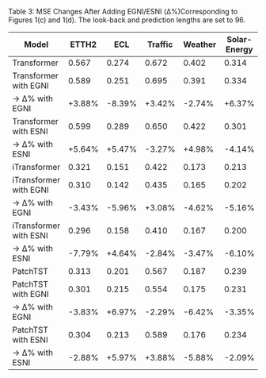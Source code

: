 Table 3: MSE Changes After Adding EGNI/ESNI (Δ%)Corresponding to Figures 1(c) and 1(d). The look-back and prediction lengths are set to 96. 

| Model                  | ETTH2  | ECL    | Traffic | Weather | Solar-Energy | PEMS03  |
| ---------------------- | ------ | ------ | ------- | ------- | ------------ | ------- |
| Transformer            | 0.567  | 0.274  | 0.672   | 0.402   | 0.314        | 0.298   |
| Transformer with EGNI  | 0.589  | 0.251  | 0.695   | 0.391   | 0.334        | 0.282   |
| → Δ% with EGNI         | +3.88% | -8.39% | +3.42%  | -2.74%  | +6.37%       | -5.37%  |
| Transformer with ESNI  | 0.599  | 0.289  | 0.650   | 0.422   | 0.301        | 0.286   |
| → Δ% with ESNI         | +5.64% | +5.47% | -3.27%  | +4.98%  | -4.14%       | -4.03%  |
| iTransformer           | 0.321  | 0.151  | 0.422   | 0.173   | 0.213        | 0.069   |
| iTransformer with EGNI | 0.310  | 0.142  | 0.435   | 0.165   | 0.202        | 0.075   |
| → Δ% with EGNI         | -3.43% | -5.96% | +3.08%  | -4.62%  | -5.16%       | +8.70%  |
| iTransformer with ESNI | 0.296  | 0.158  | 0.410   | 0.167   | 0.200        | 0.075   |
| → Δ% with ESNI         | -7.79% | +4.64% | -2.84%  | -3.47%  | -6.10%       | +8.70%  |
| PatchTST               | 0.313  | 0.201  | 0.567   | 0.187   | 0.239        | 0.107   |
| PatchTST with EGNI     | 0.301  | 0.215  | 0.554   | 0.175   | 0.231        | 0.095   |
| → Δ% with EGNI         | -3.83% | +6.97% | -2.29%  | -6.42%  | -3.35%       | -11.21% |
| PatchTST with ESNI     | 0.304  | 0.213  | 0.589   | 0.176   | 0.234        | 0.120   |
| → Δ% with ESNI         | -2.88% | +5.97% | +3.88%  | -5.88%  | -2.09%       | +12.15% |